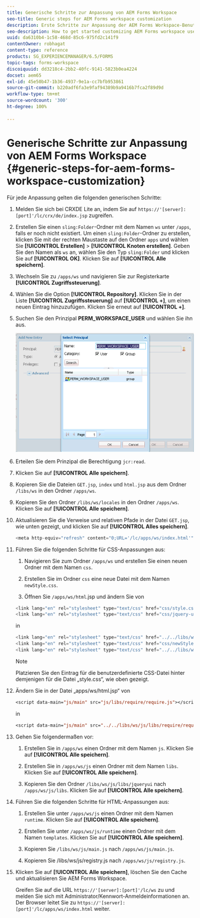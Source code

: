 ```yaml
---
title: Generische Schritte zur Anpassung von AEM Forms Workspace
seo-title: Generic steps for AEM Forms workspace customization
description: Erste Schritte zur Anpassung der AEM Forms Workspace-Benutzeroberfläche.
seo-description: How to get started customizing AEM Forms workspace user interface.
uuid: da6310b4-1c58-468d-85c6-975fd2c141f9
contentOwner: robhagat
content-type: reference
products: SG_EXPERIENCEMANAGER/6.5/FORMS
topic-tags: forms-workspace
discoiquuid: dd3218c4-2bb2-40fc-9141-5823b0ea4224
docset: aem65
exl-id: 45e50b47-1b36-4937-9e1a-cc7bfb953861
source-git-commit: b220adf6fa3e9faf94389b9a9416b7fca2f89d9d
workflow-type: tm+mt
source-wordcount: '300'
ht-degree: 100%

---
```


# Generische Schritte zur Anpassung von AEM Forms Workspace {#generic-steps-for-aem-forms-workspace-customization}

Für jede Anpassung gelten die folgenden generischen Schritte:

1. Melden Sie sich bei CRXDE Lite an, indem Sie auf `https://'[server]:[port]'/lc/crx/de/index.jsp` zugreifen.
1. Erstellen Sie einen `sling:Folder`-Ordner mit dem Namen `ws` unter `/apps`, falls er noch nicht existiert. Um einen `sling:Folder`-Ordner zu erstellen, klicken Sie mit der rechten Maustaste auf den Ordner `apps` und wählen Sie **[!UICONTROL Erstellen]** > **[!UICONTROL Knoten erstellen]**. Geben Sie den Namen als `ws` an, wählen Sie den Typ `sling:Folder` und klicken Sie auf **[!UICONTROL OK]**. Klicken Sie auf **[!UICONTROL Alle speichern]**.
1. Wechseln Sie zu `/apps/ws` und navigieren Sie zur Registerkarte **[!UICONTROL Zugriffssteuerung]**.
1. Wählen Sie die Option **[!UICONTROL Repository]**. Klicken Sie in der Liste **[!UICONTROL Zugriffssteuerung]** auf **[!UICONTROL +]**, um einen neuen Eintrag hinzuzufügen. Klicken Sie erneut auf **[!UICONTROL +]**.
1. Suchen Sie den Prinzipal **PERM_WORKSPACE_USER** und wählen Sie ihn aus.

   ![Wählen Sie PERM_WORKSPACE_USER als Teil von allgemeinen Schritten, um HTML Workspace anzupassen](assets/perm_workspace_user.png)

1. Erteilen Sie dem Prinzipal die Berechtigung `jcr:read`.
1. Klicken Sie auf **[!UICONTROL Alle speichern]**.
1. Kopieren Sie die Dateien `GET.jsp`, `index` und `html.jsp` aus dem Ordner `/libs/ws` in den Ordner `/apps/ws`.
1. Kopieren Sie den Ordner `/libs/ws/locales` in den Ordner `/apps/ws`. Klicken Sie auf **[!UICONTROL Alle speichern]**.
1. Aktualisieren Sie die Verweise und relativen Pfade in der Datei `GET.jsp`, wie unten gezeigt, und klicken Sie auf **[!UICONTROL Alles speichern]**.

   ```javascript
   <meta http-equiv="refresh" content="0;URL='/lc/apps/ws/index.html'" />
   ```

1. Führen Sie die folgenden Schritte für CSS-Anpassungen aus:

   1. Navigieren Sie zum Ordner `/apps/ws` und erstellen Sie einen neuen Ordner mit dem Namen `css`.

   1. Erstellen Sie im Ordner `css` eine neue Datei mit dem Namen `newStyle.css`.

   1. Öffnen Sie `/apps/ws/html`.jsp und ändern Sie von

   ```javascript
   <link lang="en" rel="stylesheet" type="text/css" href="css/style.css" />
   <link lang="en" rel="stylesheet" type="text/css" href="css/jquery-ui.css"/>
   ```

   in

   ```javascript
   <link lang="en" rel="stylesheet" type="text/css" href="../../libs/ws/css/style.css" />
   <link lang="en" rel="stylesheet" type="text/css" href="css/newStyle.css" />
   <link lang="en" rel="stylesheet" type="text/css" href="../../libs/ws/css/jquery-ui.css"/>
   ```

   >[!NOTE]
   >
   >Platzieren Sie den Eintrag für die benutzerdefinierte CSS-Datei hinter demjenigen für die Datei „style.css“, wie oben gezeigt.

1. Ändern Sie in der Datei „apps/ws/html.jsp“ von

   ```jsp
   <script data-main="js/main" src="js/libs/require/require.js"></script>
   ```

   in

   ```jsp
   <script data-main="js/main" src="../../libs/ws/js/libs/require/require.js"></script>
   ```

1. Gehen Sie folgendermaßen vor:

   1. Erstellen Sie in `/apps/ws` einen Ordner mit dem Namen `js`. Klicken Sie auf **[!UICONTROL Alle speichern]**.

   1. Erstellen Sie in `/apps/ws/js` einen Ordner mit dem Namen `libs`. Klicken Sie auf **[!UICONTROL Alle speichern]**.

   1. Kopieren Sie den Ordner `/libs/ws/js/libs/jqueryui` nach `/apps/ws/js/libs`. Klicken Sie auf **[!UICONTROL Alle speichern]**.

1. Führen Sie die folgenden Schritte für HTML-Anpassungen aus:

   1. Erstellen Sie unter `/apps/ws/js` einen Ordner mit dem Namen `runtime`. Klicken Sie auf **[!UICONTROL Alle speichern]**.

   1. Erstellen Sie unter `/apps/ws/js/runtime` einen Ordner mit dem Namen `templates`. Klicken Sie auf **[!UICONTROL Alle speichern]**.

   1. Kopieren Sie `/libs/ws/js/main.js` nach `/apps/ws/js/main.js`.

   1. Kopieren Sie /libs/ws/js/registry.js nach `/apps/ws/js/registry.js`.

1. Klicken Sie auf **[!UICONTROL Alle speichern]**, löschen Sie den Cache und aktualisieren Sie AEM Forms Workspace.

   Greifen Sie auf die URL `https://'[server]:[port]'/lc/ws` zu und melden Sie sich mit Administrator/Kennwort-Anmeldeinformationen an. Der Browser leitet Sie zu `https://'[server]:[port]'/lc/apps/ws/index.html` weiter.
